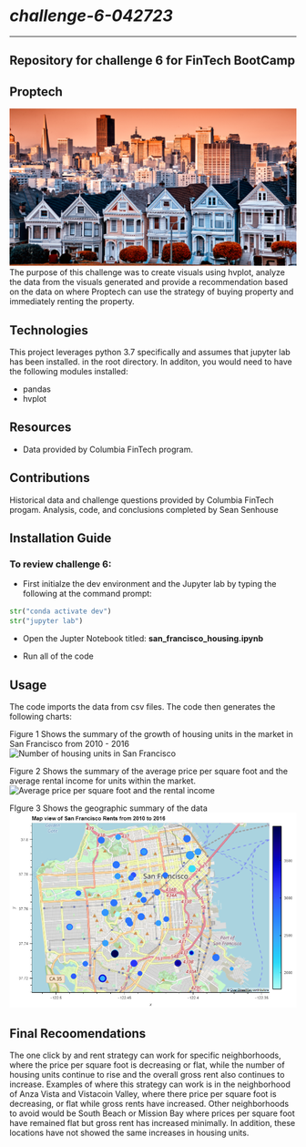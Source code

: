 # *challenge-6-042723*
---
**Repository for challenge 6 for FinTech BootCamp**
---
## Proptech

![Image used from original FinTech challenge files](/Starter_Code/Images/6-4-challenge-image.png)
The purpose of this challenge was to create visuals using hvplot, analyze the data from the visuals generated and provide a recommendation based on the data on where Proptech can use the strategy of buying property and immediately renting the property. 

## Technologies

This project leverages python 3.7 specifically and assumes that jupyter lab has been installed.  in the root directory. In additon, you would need to have the following modules installed:
* pandas
* hvplot

## Resources
* Data provided by Columbia FinTech program.

## Contributions 

Historical data and challenge questions provided by Columbia FinTech progam.
Analysis, code, and conclusions completed by Sean Senhouse

## Installation Guide
### To review challenge 6:

* First initialze the dev environment and the Jupyter lab by typing the following at the command prompt:  

```python
str("conda activate dev")
str("jupyter lab")
```
* Open the Jupter Notebook titled: **san_francisco_housing.ipynb** 

* Run all of the code

## Usage
The code imports the data from csv files. The code then generates the following charts: 

Figure 1 Shows the summary of the growth of housing units in the market in San Francisco from 2010 - 2016
![Number of housing units in San Francisco](challenge_6/challenge-6-042723/Starter_Code/Images/output-housing-units-plot.png)

Figure 2 Shows the summary of the average price per square foot and the average rental income for units within the market. 
![Average price per square foot and the rental income](/Starter_Code/Images/output-sales-prices-plot.png.png)

FIgure 3 Shows the geographic summary of the data
![Avg prices per square foot and rental income geographic map](/Starter_Code/Images/output-geoview-plot.png)

## Final Recoomendations
The one click by and rent strategy can work for specific neighborhoods, where the price per square foot is decreasing or flat, while the number of housing units continue to rise and the overall gross rent also continues to increase. Examples of where this strategy can work is in the neighborhood of Anza Vista and Vistacoin Valley, where there price per square foot is decreasing, or flat while gross rents have increased. Other neighborhoods to avoid would be South Beach or Mission Bay where prices per square foot have remained flat but gross rent has increased minimally. In addition, these locations have not showed the same increases in housing units.
